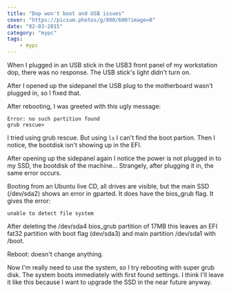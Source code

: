 ```yaml
---
title: "Dop won't boot and USB issues"
cover: "https://picsum.photos/g/800/600?image=0"
date: "02-03-2015"
category: "mypc"
tags:
    - mypc
---
```


When I plugged in an USB stick in the USB3 front panel of my workstation dop, there was no response. The USB stick's light didn't turn on.

After I opened up the sidepanel the USB plug to the motherboard wasn't plugged in, so I fixed that.

After rebooting, I was greeted with this ugly message:

```
Error: no such partition found 
grub rescue>
```

I tried using grub rescue. But using ```ls``` I can't find the boot partion. Then I notice, the bootdisk isn't showing up in the EFI.

After opening up the sidepanel again I notice the power is not plugged in to my SSD, the bootdisk of the machine... Strangely, after plugging it in, the same error occurs.

Booting from an Ubuntu live CD, all drives are visible, but the main SSD (/dev/sda2) shows an error in gparted. It does have the bios_grub flag. It gives the error:

```unable to detect file system```

After deleting the /dev/sda4 bios_grub partition of 17MB this leaves an EFI fat32 partition with boot flag (dev/sda3) and main partition /dev/sda1 with /boot.

Reboot: doesn't change anything.

Now I'm really need to use the system, so I try rebooting with super grub disk. The system boots immediately with first found settings. I think I'll leave it like this because I want to upgrade the SSD in the near future anyway.